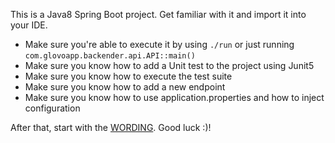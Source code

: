This is a Java8 Spring Boot project. Get familiar with it and import it into your IDE.

- Make sure you're able to execute it by using `./run` or just running `com.glovoapp.backender.api.API::main()`
- Make sure you know how to add a Unit test to the project using Junit5
- Make sure you know how to execute the test suite
- Make sure you know how to add a new endpoint
- Make sure you know how to use application.properties and how to inject configuration

After that, start with the [WORDING](./WORDING.md). Good luck :)!


